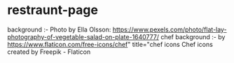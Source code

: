 # restraunt-page

background :- Photo by Ella Olsson: https://www.pexels.com/photo/flat-lay-photography-of-vegetable-salad-on-plate-1640777/
chef background :- by https://www.flaticon.com/free-icons/chef" title="chef icons Chef icons created by Freepik - Flaticon
